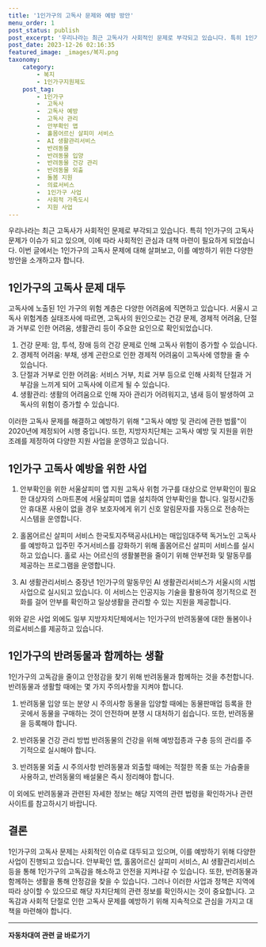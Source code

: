 ```yaml
---
title: '1인가구의 고독사 문제와 예방 방안'
menu_order: 1
post_status: publish
post_excerpt: '우리나라는 최근 고독사가 사회적인 문제로 부각되고 있습니다. 특히 1인가구의 고독사 문제가 이슈가 되고 있으며, 이에 따라 사회적인 관심과 대책 마련이 필요하게 되었습니다. 이번 글에서는 1인가구의 고독사 문제에 대해 살펴보고, 이를 예방하기 위한 다양한 방안을 소개하고자 합니다.'
post_date: 2023-12-26 02:16:35
featured_image: _images/복지.png
taxonomy:
    category:
        - 복지
        - 1인가구지원제도
    post_tag:
        - 1인가구
        -  고독사
        -  고독사 예방
        -  고독사 관리
        -  안부확인 앱
        -  홀몸어르신 살피미 서비스
        -  AI 생활관리서비스
        -  반려동물
        -  반려동물 입양
        -  반려동물 건강 관리
        -  반려동물 외출
        -  돌봄 지원
        -  의료서비스
        -  1인가구 사업
        -  사회적 가족도시
        -  지원 사업
---
```



우리나라는 최근 고독사가 사회적인 문제로 부각되고 있습니다. 특히 1인가구의 고독사 문제가 이슈가 되고 있으며, 이에 따라 사회적인 관심과 대책 마련이 필요하게 되었습니다. 이번 글에서는 1인가구의 고독사 문제에 대해 살펴보고, 이를 예방하기 위한 다양한 방안을 소개하고자 합니다.

## 1인가구의 고독사 문제 대두

고독사에 노출된 1인 가구의 위험 계층은 다양한 어려움에 직면하고 있습니다. 서울시 고독사 위험계층 실태조사에 따르면, 고독사의 원인으로는 건강 문제, 경제적 어려움, 단절과 거부로 인한 어려움, 생활관리 등이 주요한 요인으로 확인되었습니다.

1. 건강 문제: 암, 투석, 장애 등의 건강 문제로 인해 고독사 위험이 증가할 수 있습니다.
2. 경제적 어려움: 부채, 생계 곤란으로 인한 경제적 어려움이 고독사에 영향을 줄 수 있습니다.
3. 단절과 거부로 인한 어려움: 서비스 거부, 치료 거부 등으로 인해 사회적 단절과 거부감을 느끼게 되어 고독사에 이르게 될 수 있습니다.
4. 생활관리: 생활의 어려움으로 인해 자아 관리가 어려워지고, 냄새 등이 발생하여 고독사의 위험이 증가할 수 있습니다.

이러한 고독사 문제를 해결하고 예방하기 위해 "고독사 예방 및 관리에 관한 법률"이 2020년에 제정되어 시행 중입니다. 또한, 지방자치단체는 고독사 예방 및 지원을 위한 조례를 제정하여 다양한 지원 사업을 운영하고 있습니다.

## 1인가구 고독사 예방을 위한 사업

1. 안부확인을 위한 서울살피미 앱 지원
고독사 위험 가구를 대상으로 안부확인이 필요한 대상자의 스마트폰에 서울살피미 앱을 설치하여 안부확인을 합니다. 일정시간동안 휴대폰 사용이 없을 경우 보호자에게 위기 신호 알림문자를 자동으로 전송하는 시스템을 운영합니다.

2. 홀몸어르신 살피미 서비스
한국토지주택공사(LH)는 매입임대주택 독거노인 고독사를 예방하고 입주민 주거서비스를 강화하기 위해 홀몸어르신 살피미 서비스를 실시하고 있습니다. 홀로 사는 어르신의 생활불편을 줄이기 위해 안부전화 및 말동무를 제공하는 프로그램을 운영합니다.

3. AI 생활관리서비스
중장년 1인가구의 말동무인 AI 생활관리서비스가 서울시의 시범사업으로 실시되고 있습니다. 이 서비스는 인공지능 기술을 활용하여 정기적으로 전화를 걸어 안부를 확인하고 일상생활을 관리할 수 있는 지원을 제공합니다.

위와 같은 사업 외에도 일부 지방자치단체에서는 1인가구의 반려동물에 대한 돌봄이나 의료서비스를 제공하고 있습니다.

## 1인가구의 반려동물과 함께하는 생활

1인가구의 고독감을 줄이고 안정감을 찾기 위해 반려동물과 함께하는 것을 추천합니다. 반려동물과 생활할 때에는 몇 가지 주의사항을 지켜야 합니다.

1. 반려동물 입양 또는 분양 시 주의사항
동물을 입양할 때에는 동물판매업 등록을 한 곳에서 동물을 구매하는 것이 안전하며 분쟁 시 대처하기 쉽습니다. 또한, 반려동물을 등록해야 합니다.

2. 반려동물 건강 관리 방법
반려동물의 건강을 위해 예방접종과 구충 등의 관리를 주기적으로 실시해야 합니다.

3. 반려동물 외출 시 주의사항
반려동물과 외출할 때에는 적절한 목줄 또는 가슴줄을 사용하고, 반려동물의 배설물은 즉시 정리해야 합니다.

이 외에도 반려동물과 관련된 자세한 정보는 해당 지역의 관련 법령을 확인하거나 관련 사이트를 참고하시기 바랍니다.

## 결론

1인가구의 고독사 문제는 사회적인 이슈로 대두되고 있으며, 이를 예방하기 위해 다양한 사업이 진행되고 있습니다. 안부확인 앱, 홀몸어르신 살피미 서비스, AI 생활관리서비스 등을 통해 1인가구의 고독감을 해소하고 안전을 지켜나갈 수 있습니다. 또한, 반려동물과 함께하는 생활을 통해 안정감을 찾을 수 있습니다. 그러나 이러한 사업과 정책은 지역에 따라 상이할 수 있으므로 해당 자치단체의 관련 정보를 확인하시는 것이 중요합니다. 고독감과 사회적 단절로 인한 고독사 문제를 예방하기 위해 지속적으로 관심을 가지고 대책을 마련해야 합니다.
<!-- wp:separator -->
<hr class="wp-block-separator has-alpha-channel-opacity"/>
<!-- /wp:separator -->

<!-- wp:group {"backgroundColor":"base","layout":{"type":"constrained"}} -->
<div class="wp-block-group has-base-background-color has-background"><!-- wp:paragraph {"align":"center","fontSize":"medium"} -->
<p class="has-text-align-center has-large-font-size"><strong>자동차대여 관련 글 바로가기</strong></p>
<!-- /wp:paragraph -->


<!-- wp:latest-posts
{"categories":[{"id":1513,"count":19,"description":"","link":"https://uknowlaw.com/category/%ec%9e%90%eb%8f%99%ec%b0%a8%eb%8c%80%ec%97%ac/","name":"자동차대여","slug":"자동차대여","taxonomy":"category","parent":0,"meta":[],"_links":{"self":[{"href":"https://uknowlaw.com/wp-json/wp/v2/categories/1513"}],"collection":[{"href":"https://uknowlaw.com/wp-json/wp/v2/categories"}],"about":[{"href":"https://uknowlaw.com/wp-json/wp/v2/taxonomies/category"}],"wp:post_type":[{"href":"https://uknowlaw.com/wp-json/wp/v2/posts?categories=1513"}],"curies":[{"name":"wp","href":"https://api.w.org/{rel}","templated":true}]}}],"postsToShow":100,"excerptLength":28,"postLayout":"grid","columns":2,"featuredImageAlign":"left","featuredImageSizeSlug":"large","fontSize":"small"} /--></div>
<!-- /wp:group -->